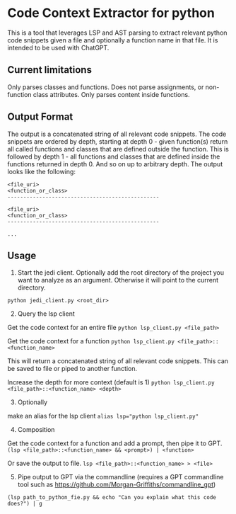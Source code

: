 # Code Context Extractor for python

This is a tool that leverages LSP and AST parsing to extract relevant python code snippets given a file and optionally a function name in that file. It is intended to be used with ChatGPT.

## Current limitations

Only parses classes and functions. Does not parse assignments, or non-function class attributes. Only parses content inside functions.

## Output Format

The output is a concatenated string of all relevant code snippets. The code snippets are ordered by depth, starting at depth 0 - given function(s) return all called functions and classes that are defined outside the function. This is followed by depth 1 - all functions and classes that are defined inside the functions returned in depth 0. And so on up to arbitrary depth. The output looks like the following:

```
<file_uri>
<function_or_class>
------------------------------------------------

<file_uri>
<function_or_class>
------------------------------------------------

...
```

## Usage

1. Start the jedi client. Optionally add the root directory of the project you want to analyze as an argument. Otherwise it will point to the current directory.

`python jedi_client.py <root_dir>`

2. Query the lsp client

Get the code context for an entire file
`python lsp_client.py <file_path>`

Get the code context for a function
`python lsp_client.py <file_path>::<function_name>`

This will return a concatenated string of all relevant code snippets. This can be saved to file or piped to another function.

Increase the depth for more context (default is 1)
`python lsp_client.py <file_path>::<function_name> <depth>`

3. Optionally

make an alias for the lsp client `alias lsp="python lsp_client.py"`

4. Composition

Get the code context for a function and add a prompt, then pipe it to GPT.
`(lsp <file_path>::<function_name> && <prompt>) | <function>`

Or save the output to file.
`lsp <file_path>::<function_name> > <file>`

5. Pipe output to GPT via the commandline (requires a GPT commandline tool such as https://github.com/Morgan-Griffiths/commandline_gpt)

`(lsp path_to_python_fie.py && echo "Can you explain what this code does?") | g`
